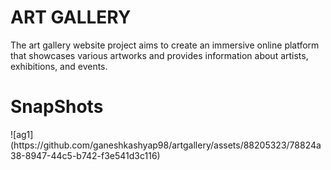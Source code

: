 # 
<h1>ART GALLERY</h1>
The art gallery website project aims to create an immersive online platform that showcases various artworks and provides information about artists, exhibitions, and events. 

<H1> SnapShots </H1>
![ag1](https://github.com/ganeshkashyap98/artgallery/assets/88205323/78824a38-8947-44c5-b742-f3e541d3c116)
